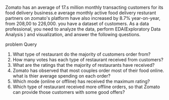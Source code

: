 Zomato has an average of 17.s million monthly 
transacting customers for its food delivery business.e
average monthly active food delivery resturant partners on zomato's
platform have also increased by 
8.7% year-on-year, from 208,00 to 226,000. you have a dataset of customers.
As a data professional, you need to analyze the data, perform EDA(Exploratory Data Analysis ) 
and visualization, and answer the following questions.


problem Query

1. What type of restaurant do the majority of customers order from?
2. How many votes has each type of restaurant received from customers?
3. What are the ratings that the majority of restaurants have received?
4. Zomato has observed that most couples order most of their food online.
what is thier average spending on each order?
5. Which mode (online or offline) has received the maximum rating?
6. Which type of restaurant received more offline orders, so that Zomato
can provide those customers with some good offers?

